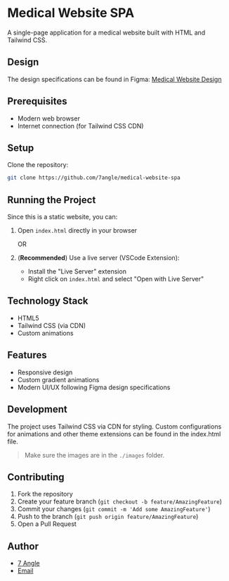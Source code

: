 # Medical Website SPA

A single-page application for a medical website built with HTML and Tailwind CSS.

## Design

The design specifications can be found in Figma:
[Medical Website Design](https://www.figma.com/design/8LnC5ucEAKnVhFyXKNzoQ0/Medical-Website?node-id=0-1&t=t42LqqSBa7KsRn2D-1)

## Prerequisites

- Modern web browser
- Internet connection (for Tailwind CSS CDN)

## Setup

Clone the repository:
```bash
git clone https://github.com/7angle/medical-website-spa
```


## Running the Project

Since this is a static website, you can:

1. Open `index.html` directly in your browser
   
   OR

2. (**Recommended**) Use a live server (VSCode Extension):
   - Install the "Live Server" extension
   - Right click on `index.html` and select "Open with Live Server"

## Technology Stack

- HTML5
- Tailwind CSS (via CDN)
- Custom animations

## Features

- Responsive design
- Custom gradient animations
- Modern UI/UX following Figma design specifications

## Development

The project uses Tailwind CSS via CDN for styling. Custom configurations for animations and other theme extensions can be found in the index.html file.

> Make sure the images are in the `./images` folder.

## Contributing

1. Fork the repository
2. Create your feature branch (`git checkout -b feature/AmazingFeature`)
3. Commit your changes (`git commit -m 'Add some AmazingFeature'`)
4. Push to the branch (`git push origin feature/AmazingFeature`)
5. Open a Pull Request

## Author

- [7 Angle](https://7angle.com)
- [Email](mailto:hello@7angle.com)